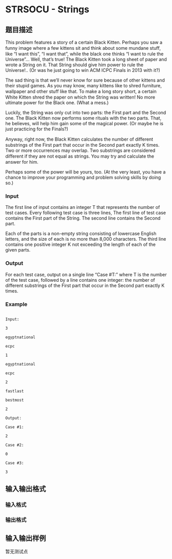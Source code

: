 # STRSOCU - Strings

## 题目描述

This problem features a story of a certain Black Kitten. Perhaps you saw a funny image where a few kittens sit and think about some mundane stuﬀ, like “I want this”, “I want that”, while the black one thinks “I want to rule the Universe”... Well, that’s true! The Black Kitten took a long sheet of paper and wrote a String on it. That String should give him power to rule the Universe!.. (Or was he just going to win ACM ICPC Finals in 2013 with it?)

The sad thing is that we’ll never know for sure because of other kittens and their stupid games. As you may know, many kittens like to shred furniture, wallpaper and other stuﬀ like that. To make a long story short, a certain White Kitten shred the paper on which the String was written! No more ultimate power for the Black one. (What a mess.)

Luckily, the String was only cut into two parts: the First part and the Second one. The Black Kitten now performs some rituals with the two parts. That, he believes, will help him gain some of the magical power. (Or maybe he is just practicing for the Finals?)

Anyway, right now, the Black Kitten calculates the number of diﬀerent substrings of the First part that occur in the Second part exactly K times. Two or more occurrences may overlap. Two substrings are considered diﬀerent if they are not equal as strings. You may try and calculate the answer for him.

Perhaps some of the power will be yours, too. (At the very least, you have a chance to improve your programming and problem solving skills by doing so.)

### Input

The first line of input contains an integer T that represents the number of test cases. Every following test case is three lines, The first line of test case contains the First part of the String. The second line contains the Second part.

Each of the parts is a non-empty string consisting of lowercase English letters, and the size of each is no more than 8,000 characters. The third line contains one positive integer K not exceeding the length of each of the given parts.

### Output

For each test case, output on a single line “Case #T:” where T is the number of the test case, followed by a line contains one integer: the number of different substrings of the First part that occur in the Second part exactly K times.

### Example

```

Input:

3

egyptnational

ecpc

1

egyptnational

ecpc

2

fastlast

bestmost

2

Output:

Case #1:

2

Case #2:

0

Case #3:

3

```

## 输入输出格式

### 输入格式

### 输出格式

## 输入输出样例

暂无测试点

